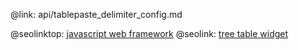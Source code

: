 @link: api/tablepaste_delimiter_config.md

@seolinktop: [javascript web framework](https://webix.com)
@seolink: [tree table widget](https://webix.com/widget/treetable/)